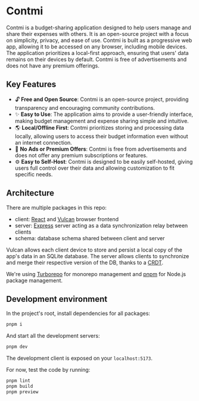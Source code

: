 # Contmi

Contmi is a budget-sharing application designed to help users manage and share their expenses with others. It is an open-source project with a focus on simplicity, privacy, and ease of use. Contmi is built as a progressive web app, allowing it to be accessed on any browser, including mobile devices. The application prioritizes a local-first approach, ensuring that users' data remains on their devices by default. Contmi is free of advertisements and does not have any premium offerings.

## Key Features

- :unlock: **Free and Open Source**: Contmi is an open-source project, providing transparency and encouraging community contributions.
- :sparkles: **Easy to Use**: The application aims to provide a user-friendly interface, making budget management and expense sharing simple and intuitive.
- :earth_americas: **Local/Offline First**: Contmi prioritizes storing and processing data locally, allowing users to access their budget information even without an internet connection.
- :no_entry_sign: **No Ads or Premium Offers**: Contmi is free from advertisements and does not offer any premium subscriptions or features.
- :gear: **Easy to Self-Host**: Contmi is designed to be easily self-hosted, giving users full control over their data and allowing customization to fit specific needs.

## Architecture

There are multiple packages in this repo:

- client: [React](https://react.dev/learn) and [Vulcan](https://vlcn.io/docs) browser frontend
- server: [Express](https://expressjs.com/) server acting as a data synchronization relay between clients
- schema: database schema shared between client and server

Vulcan allows each client device to store and persist a local copy of the app's data in an SQLite database. The server allows clients to synchronize and merge their respective version of the DB, thanks to a [CRDT](https://en.wikipedia.org/wiki/Conflict-free_replicated_data_type).

We're using [Turborepo](https://turbo.build/repo/docs) for monorepo management and [pnpm](https://pnpm.io/installation) for Node.js package management.

## Development environment

In the project's root, install dependencies for all packages:

```bash
pnpm i
```

And start all the development servers:

```bash
pnpm dev
```

The development client is exposed on your `localhost:5173`.

For now, test the code by running:

```bash
pnpm lint
pnpm build
pnpm preview
```
